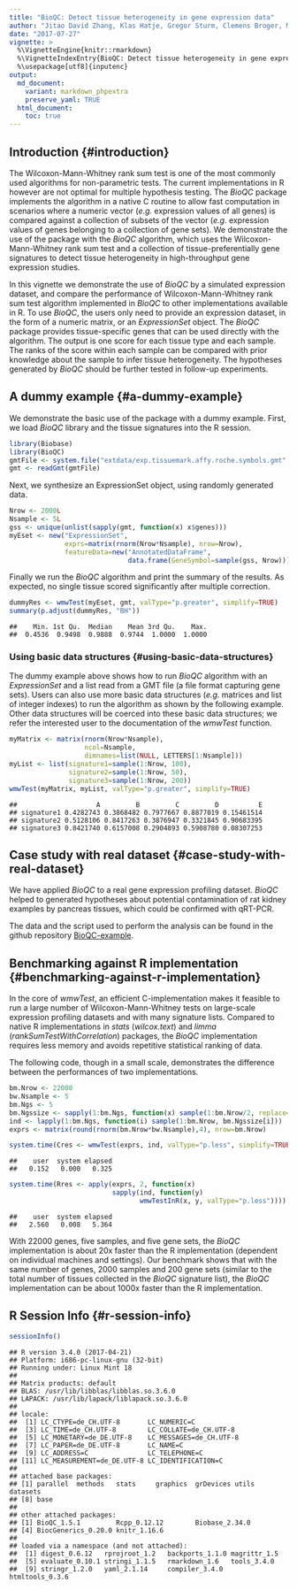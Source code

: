 ```yaml
---
title: "BioQC: Detect tissue heterogeneity in gene expression data"
author: "Jitao David Zhang, Klas Hatje, Gregor Sturm, Clemens Broger, Martin Ebeling, and Laura Badi"
date: "2017-07-27"
vignette: >
  %\VignetteEngine{knitr::rmarkdown}
  %\VignetteIndexEntry{BioQC: Detect tissue heterogeneity in gene expression data}
  %\usepackage[utf8]{inputenc}
output:
  md_document:
    variant: markdown_phpextra
    preserve_yaml: TRUE 
  html_document:
    toc: true
---
```


Introduction {#introduction}
------------

The Wilcoxon-Mann-Whitney rank sum test is one of the most commonly used
algorithms for non-parametric tests. The current implementations in R
however are not optimal for multiple hypothesis testing. The *BioQC*
package implements the algorithm in a native C routine to allow fast
computation in scenarios where a numeric vector (*e.g.* expression
values of all genes) is compared against a collection of subsets of the
vector (*e.g.* expression values of genes belonging to a collection of
gene sets). We demonstrate the use of the package with the *BioQC*
algorithm, which uses the Wilcoxon-Mann-Whitney rank sum test and a
collection of tissue-preferentially gene signatures to detect tissue
heterogeneity in high-throughput gene expression studies.

In this vignette we demonstrate the use of *BioQC* by a simulated
expression dataset, and compare the performance of Wilcoxon-Mann-Whitney
rank sum test algorithm implemented in *BioQC* to other implementations
available in R. To use *BioQC*, the users only need to provide an
expression dataset, in the form of a numeric matrix, or an
*ExpressionSet* object. The *BioQC* package provides tissue-specific
genes that can be used directly with the algorithm. The output is one
score for each tissue type and each sample. The ranks of the score
within each sample can be compared with prior knowledge about the sample
to infer tissue heterogeneity. The hypotheses generated by *BioQC*
should be further tested in follow-up experiments.

A dummy example {#a-dummy-example}
---------------

We demonstrate the basic use of the package with a dummy example. First,
we load *BioQC* library and the tissue signatures into the R session.

~~~~ r
library(Biobase)
library(BioQC)
gmtFile <- system.file("extdata/exp.tissuemark.affy.roche.symbols.gmt", package="BioQC")
gmt <- readGmt(gmtFile)
~~~~

Next, we synthesize an ExpressionSet object, using randomly generated
data.

~~~~ r
Nrow <- 2000L
Nsample <- 5L
gss <- unique(unlist(sapply(gmt, function(x) x$genes)))
myEset <- new("ExpressionSet",
              exprs=matrix(rnorm(Nrow*Nsample), nrow=Nrow),
              featureData=new("AnnotatedDataFrame",
                              data.frame(GeneSymbol=sample(gss, Nrow))))
~~~~

Finally we run the *BioQC* algorithm and print the summary of the
results. As expected, no single tissue scored significantly after
multiple correction.

~~~~ r
dummyRes <- wmwTest(myEset, gmt, valType="p.greater", simplify=TRUE)
summary(p.adjust(dummyRes, "BH"))
~~~~

    ##    Min. 1st Qu.  Median    Mean 3rd Qu.    Max. 
    ##  0.4536  0.9498  0.9888  0.9744  1.0000  1.0000

### Using basic data structures {#using-basic-data-structures}

The dummy example above shows how to run *BioQC* algorithm with an
*ExpressionSet* and a list read from a GMT file (a file format capturing
gene sets). Users can also use more basic data structures (*e.g.*
matrices and list of integer indexes) to run the algorithm as shown by
the following example. Other data structures will be coerced into these
basic data structures; we refer the interested user to the documentation
of the *wmwTest* function.

~~~~ r
myMatrix <- matrix(rnorm(Nrow*Nsample),
                   ncol=Nsample,
                   dimnames=list(NULL, LETTERS[1:Nsample]))
myList <- list(signature1=sample(1:Nrow, 100),
               signature2=sample(1:Nrow, 50),
               signature3=sample(1:Nrow, 200))
wmwTest(myMatrix, myList, valType="p.greater", simplify=TRUE)
~~~~

    ##                    A         B         C         D          E
    ## signature1 0.4282743 0.3868482 0.7977667 0.8877019 0.15461514
    ## signature2 0.5128106 0.8417263 0.3876947 0.3321845 0.90683395
    ## signature3 0.8421740 0.6157008 0.2904893 0.5908780 0.08307253

Case study with real dataset {#case-study-with-real-dataset}
----------------------------

We have applied *BioQC* to a real gene expression profiling dataset.
*BioQC* helped to generated hypotheses about potential contamination of
rat kidney examples by pancreas tissues, which could be confirmed with
qRT-PCR.

The data and the script used to perform the analysis can be found in the
github repository
[BioQC-example](https://github.com/Accio/BioQC-example).

Benchmarking against R implementation {#benchmarking-against-r-implementation}
-------------------------------------

In the core of *wmwTest*, an efficient C-implementation makes it
feasible to run a large number of Wilcoxon-Mann-Whitney tests on
large-scale expression profiling datasets and with many signature lists.
Compared to native R implementations in *stats* (*wilcox.text*) and
*limma* (*rankSumTestWithCorrelation*) packages, the *BioQC*
implementation requires less memory and avoids repetitive statistical
ranking of data.

The following code, though in a small scale, demonstrates the difference
between the performances of two implementations.

~~~~ r
bm.Nrow <- 22000
bw.Nsample <- 5
bm.Ngs <- 5
bm.Ngssize <- sapply(1:bm.Ngs, function(x) sample(1:bm.Nrow/2, replace=TRUE))
ind <- lapply(1:bm.Ngs, function(i) sample(1:bm.Nrow, bm.Ngssize[i]))
exprs <- matrix(round(rnorm(bm.Nrow*bw.Nsample),4), nrow=bm.Nrow)

system.time(Cres <- wmwTest(exprs, ind, valType="p.less", simplify=TRUE))
~~~~

    ##    user  system elapsed 
    ##   0.152   0.000   0.325

~~~~ r
system.time(Rres <- apply(exprs, 2, function(x)
                          sapply(ind, function(y)
                                 wmwTestInR(x, y, valType="p.less"))))
~~~~

    ##    user  system elapsed 
    ##   2.560   0.008   5.364

With 22000 genes, five samples, and five gene sets, the *BioQC*
implementation is about 20x faster than the R implementation (dependent
on individual machines and settings). Our benchmark shows that with the
same number of genes, 2000 samples and 200 gene sets (similar to the
total number of tissues collected in the *BioQC* signature list), the
*BioQC* implementation can be about 1000x faster than the R
implementation.

R Session Info {#r-session-info}
--------------

~~~~ r
sessionInfo()
~~~~

    ## R version 3.4.0 (2017-04-21)
    ## Platform: i686-pc-linux-gnu (32-bit)
    ## Running under: Linux Mint 18
    ## 
    ## Matrix products: default
    ## BLAS: /usr/lib/libblas/libblas.so.3.6.0
    ## LAPACK: /usr/lib/lapack/liblapack.so.3.6.0
    ## 
    ## locale:
    ##  [1] LC_CTYPE=de_CH.UTF-8       LC_NUMERIC=C              
    ##  [3] LC_TIME=de_CH.UTF-8        LC_COLLATE=de_CH.UTF-8    
    ##  [5] LC_MONETARY=de_DE.UTF-8    LC_MESSAGES=de_CH.UTF-8   
    ##  [7] LC_PAPER=de_DE.UTF-8       LC_NAME=C                 
    ##  [9] LC_ADDRESS=C               LC_TELEPHONE=C            
    ## [11] LC_MEASUREMENT=de_DE.UTF-8 LC_IDENTIFICATION=C       
    ## 
    ## attached base packages:
    ## [1] parallel  methods   stats     graphics  grDevices utils     datasets 
    ## [8] base     
    ## 
    ## other attached packages:
    ## [1] BioQC_1.5.1         Rcpp_0.12.12        Biobase_2.34.0     
    ## [4] BiocGenerics_0.20.0 knitr_1.16.6       
    ## 
    ## loaded via a namespace (and not attached):
    ##  [1] digest_0.6.12   rprojroot_1.2   backports_1.1.0 magrittr_1.5   
    ##  [5] evaluate_0.10.1 stringi_1.1.5   rmarkdown_1.6   tools_3.4.0    
    ##  [9] stringr_1.2.0   yaml_2.1.14     compiler_3.4.0  htmltools_0.3.6
